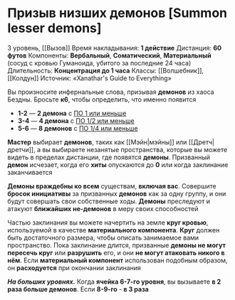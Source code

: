 # Призыв низших демонов [Summon lesser demons]
3 уровень, [[Вызов]]
Время накладывания: **1 действие**
Дистанция: **60 футов**
Компоненты: **Вербальный**, **Соматический**, **Материальный** (сосуд с кровью Гуманоида, убитого за последние 24 часа)
Длительность: **Концентрация до 1 часа**
Классы: [[Волшебник]], [[Колдун]]
Источник: «Xanathar's Guide to Everything»

Вы произносите инфернальные слова, призывая **демонов** из хаоса Бездны. Бросьте **к6**, чтобы определить, что именно появится

- **1-2** — **2 демона** с [ПО 1 или меньше](https://dnd.su/bestiary/?search=&kind=%D0%B4%D0%B5%D0%BC%D0%BE%D0%BD&type=31&danger=10%7C11%7C12%7C13%7C14)
- **3-4** — **4 демона** с [ПО 1/2 или меньше](https://dnd.su/bestiary/?search=&kind=%D0%B4%D0%B5%D0%BC%D0%BE%D0%BD&type=31&danger=10%7C11%7C12%7C13)
- **5-6** — **8 демонов** с [ПО 1/4 или меньше](https://dnd.su/bestiary/?search=&kind=%D0%B4%D0%B5%D0%BC%D0%BE%D0%BD&type=31&danger=10%7C11%7C12)

**Мастер** выбирает **демонов**, таких как [[Мэйн|мэйны]] или [[Дретч|дретчи]], а вы выбираете незанятые пространства, которые вы можете видеть в пределах дистанции, где появятся **демоны**. Призванный **демон** исчезает, когда его **хиты** опускаются до **0** или когда заклинание заканчивается

**Демоны враждебны ко всем** существам, **включая вас**. Совершите **бросок инициативы** за призванных **демонов** как за одну группу, и они будут совершать свои собственные ходы. **Демоны** преследуют и атакуют **ближайших не-демонов** в меру своих способностей

Частью заклинания вы можете начертить на земле **круг кровью**, используемой в качестве **материального компонента**. **Круг** должен быть достаточного размера, чтобы описать занимаемое вами пространство. Пока заклинание длится, призванные **демоны не могут пересечь круг** или **разрушить** его, и они **не могут атаковать никого в нём**. Если **материальный компонент** использован подобным образом, он **расходуется** при окончании заклинания

**_На больших уровнях._** Когда **ячейка 6-7-го уровня**, вы вызываете **в 2 раза больше демонов**. Если **8-9-го** - **в 3 раза**